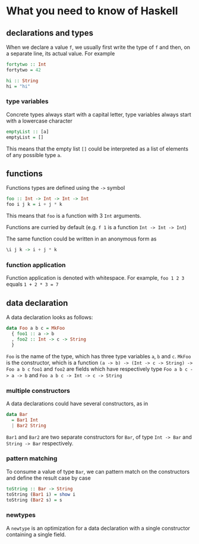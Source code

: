 # What you need to know of Haskell

## declarations and types

When we declare a value `f`, we usually first write the type of `f` and then, on a separate line, its actual value. For example

```haskell
fortytwo :: Int
fortytwo = 42

hi :: String
hi = "hi"
```

### type variables

Concrete types always start with a capital letter, type variables always start with a lowercase character

```haskell
emptyList :: [a]
emptyList = []
```

This means that the empty list `[]` could be interpreted as a list of elements of any possible type `a`.

## functions

Functions types are defined using the `->` symbol

```haskell
foo :: Int -> Int -> Int -> Int
foo i j k = i + j * k
```

This means that `foo` is a function with 3 `Int` arguments.

Functions are curried by default (e.g. `f 1` is a function `Int -> Int -> Int`)

The same function could be written in an anonymous form as

```haskell
\i j k -> i + j * k
```

### function application

Function application is denoted with whitespace.
For example, `foo 1 2 3` equals `1 + 2 * 3 = 7`

## data declaration

A data declaration looks as follows:

```haskell
data Foo a b c = MkFoo
  { foo1 :: a -> b
  , foo2 :: Int -> c -> String
  }
```

`Foo` is the name of the type, which has three type variables `a`, `b` and `c`.
`MkFoo` is the constructor, which is a function `(a -> b) -> (Int -> c -> String) -> Foo a b c`
`foo1` and `foo2` are fields which have respectively type `Foo a b c -> a -> b` and `Foo a b c -> Int -> c -> String`

### multiple constructors

A data declarations could have several constructors, as in

```haskell
data Bar
  = Bar1 Int
  | Bar2 String
```

`Bar1` and `Bar2` are two separate constructors for `Bar`, of type `Int -> Bar` and `String -> Bar` respectively.

### pattern matching

To consume a value of type `Bar`, we can pattern match on the constructors and define the result case by case

```haskell
toString :: Bar -> String
toString (Bar1 i) = show i
toString (Bar2 s) = s
```

### newtypes

A `newtype` is an optimization for a data declaration with a single constructor containing a single field.